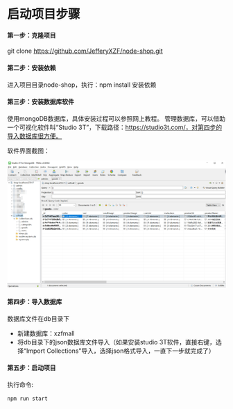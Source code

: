 # 启动项目步骤

#### 第一步：克隆项目
git clone https://github.com/JefferyXZF/node-shop.git

#### 第二步：安装依赖
进入项目目录node-shop，执行：npm install 安装依赖

#### 第三步：安装数据库软件
使用mongoDB数据库，具体安装过程可以参照网上教程。
管理数据库，可以借助一个可视化软件叫“Studio 3T”，下载路径：https://studio3t.com/，对第四步的导入数据库很方便。

软件界面截图：

![1558447219686](/images/1558447219686.png)

#### 第四步：导入数据库
数据库文件在db目录下

- 新建数据库：xzfmall
- 将db目录下的json数据库文件导入（如果安装studio 3T软件，直接右键，选择“Import Collections"导入，选择json格式导入，一直下一步就完成了）

#### 第五步：启动项目
执行命令:
```
npm run start
```